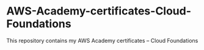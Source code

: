 # AWS-Academy-certificates-Cloud-Foundations
This repository contains my AWS Academy certificates – Cloud Foundations

